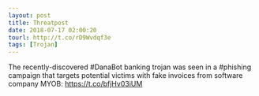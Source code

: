 ```yaml
---
layout: post
title: Threatpost
date: 2018-07-17 02:00:20
tourl: http://t.co/rD9Wvdqf3e
tags: [Trojan]
---
```

The recently-discovered #DanaBot banking trojan was seen in a #phishing campaign that targets potential victims with fake invoices from software company MYOB: https://t.co/bfjHv03iUM